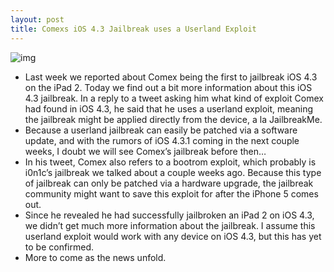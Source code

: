 ```yaml
---
layout: post
title: Comexs iOS 4.3 Jailbreak uses a Userland Exploit
---
```

![img](http://media.idownloadblog.com/wp-content/uploads/2011/03/Comex-iOS-4.3-jailbreak.png)
* Last week we reported about Comex being the first to jailbreak iOS 4.3 on the iPad 2. Today we find out a bit more information about this iOS 4.3 jailbreak. In a reply to a tweet asking him what kind of exploit Comex had found in iOS 4.3, he said that he uses a userland exploit, meaning the jailbreak might be applied directly from the device, a la JailbreakMe.
* Because a userland jailbreak can easily be patched via a software update, and with the rumors of iOS 4.3.1 coming in the next couple weeks, I doubt we will see Comex’s jailbreak before then…
* In his tweet, Comex also refers to a bootrom exploit, which probably is i0n1c’s jailbreak we talked about a couple weeks ago. Because this type of jailbreak can only be patched via a hardware upgrade, the jailbreak community might want to save this exploit for after the iPhone 5 comes out.
* Since he revealed he had successfully jailbroken an iPad 2 on iOS 4.3, we didn’t get much more information about the jailbreak. I assume this userland exploit would work with any device on iOS 4.3, but this has yet to be confirmed.
* More to come as the news unfold.

